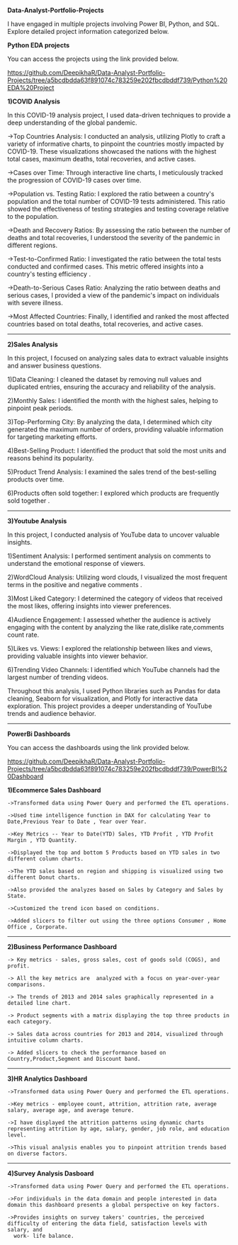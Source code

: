 **Data-Analyst-Portfolio-Projects**

I have engaged in multiple projects involving Power BI, Python, and SQL. Explore detailed project information categorized below.


**Python EDA projects**

You can access the projects using the link provided below.

https://github.com/DeepikhaR/Data-Analyst-Portfolio-Projects/tree/a5bcdbdda63f891074c783259e202fbcdbddf739/Python%20EDA%20Project



__1)COVID Analysis__


  In this COVID-19 analysis project, I used data-driven techniques to provide a deep understanding of the global pandemic. 


  

  ->Top Countries Analysis: I conducted an analysis, utilizing Plotly to craft a variety of informative charts, to pinpoint the countries mostly 
  impacted by COVID-19. These visualizations showcased the nations with the highest total cases, maximum deaths, total recoveries, and active 
  cases. 

  ->Cases over Time: Through interactive line charts, I meticulously tracked the progression of COVID-19 cases over time. 

  ->Population vs. Testing Ratio: I explored the ratio between a country's population and the total number of COVID-19 tests administered. This 
  ratio showed the effectiveness of testing strategies and testing coverage relative to the population.

  ->Death and Recovery Ratios: By assessing the ratio between the number of deaths and total recoveries, I understood the severity of the 
  pandemic in different regions. 

  ->Test-to-Confirmed Ratio: I investigated the ratio between the total tests conducted and confirmed cases. This metric offered insights into a 
  country's testing efficiency .

  ->Death-to-Serious Cases Ratio: Analyzing the ratio between deaths and serious cases, I provided a view of the pandemic's impact on individuals 
  with severe illness.

  ->Most Affected Countries: Finally, I identified and ranked the most affected countries based on total deaths, total recoveries, and active 
   cases. 



---------------------------------------------------------------------------------------------------------------------------------------------------------------------------


__2)Sales Analysis__



  In this project, I focused on analyzing sales data to extract valuable insights and answer business questions.

  1)Data Cleaning: I cleaned the dataset by removing null values and duplicated entries, ensuring the accuracy and reliability of the analysis.

  2)Monthly Sales: I identified the month with the highest sales, helping to pinpoint peak periods.

  3)Top-Performing City: By analyzing the data, I determined which city generated the maximum number of orders, providing valuable information 
  for targeting marketing efforts.

  4)Best-Selling Product: I identified the product that sold the most units and reasons behind its popularity.

  5)Product Trend Analysis: I examined the sales trend of the best-selling products over time.

  6)Products often sold together:  I explored which products are frequently sold together .


---------------------------------------------------------------------------------------------------------------------------------------------------------------------------



__3)Youtube Analysis__



  In this project, I conducted analysis of YouTube data to uncover valuable insights. 

  1)Sentiment Analysis: I performed sentiment analysis on comments to understand the emotional response of viewers.

  2)WordCloud Analysis: Utilizing word clouds, I visualized the most frequent terms in the positive and negative comments .

  3)Most Liked Category: I determined the category of videos that received the most likes, offering insights into viewer preferences.

  4)Audience Engagement: I assessed whether the audience is actively engaging with the content by analyzing the like rate,dislike rate,comments 
  count rate.

  5)Likes vs. Views: I explored the relationship between likes and views, providing valuable insights into viewer behavior.

  6)Trending Video Channels: I identified which YouTube channels had the largest number of trending videos.

  Throughout this analysis, I used Python libraries such as Pandas for data cleaning, Seaborn for visualization, and Plotly for interactive data 
  exploration. This project provides a deeper understanding of YouTube trends and audience behavior.



---------------------------------------------------------------------------------------------------------------------------------------------------------------------------

**PowerBi Dashboards**



You can access the dashboards using the link provided below.


https://github.com/DeepikhaR/Data-Analyst-Portfolio-Projects/tree/a5bcdbdda63f891074c783259e202fbcdbddf739/PowerBI%20Dashboard




__1)Ecommerce Sales Dashboard__

 


    ->Transformed data using Power Query and performed the ETL operations.

    ->Used time intelligence function in DAX for calculating Year to Date,Previous Year to Date , Year over Year.

    ->Key Metrics -- Year to Date(YTD) Sales, YTD Profit , YTD Profit Margin , YTD Quantity.

    ->Displayed the top and bottom 5 Products based on YTD sales in two different column charts.

    ->The YTD sales based on region and shipping is visualized using two different Donut charts.

    ->Also provided the analyzes based on Sales by Category and Sales by State. 

    ->Customized the trend icon based on conditions.

    ->Added slicers to filter out using the three options Consumer , Home Office , Corporate.



---------------------------------------------------------------------------------------------------------------------------------------------------------------------------



__2)Business Performance Dashboard__




    -> Key metrics - sales, gross sales, cost of goods sold (COGS), and profit.

    -> All the key metrics are  analyzed with a focus on year-over-year comparisons.

    -> The trends of 2013 and 2014 sales graphically represented in a detailed line chart. 

    -> Product segments with a matrix displaying the top three products in each category. 

    -> Sales data across countries for 2013 and 2014, visualized through intuitive column charts. 

    -> Added slicers to check the performance based on Country,Product,Segment and Discount band.
    


---------------------------------------------------------------------------------------------------------------------------------------------------------------------------


__3)HR Analytics Dashboard__




    ->Transformed data using Power Query and performed the ETL operations.

    ->Key metrics - employee count, attrition, attrition rate, average salary, average age, and average tenure. 

    ->I have displayed the attrition patterns using dynamic charts representing attrition by age, salary, gender, job role, and education level.

    ->This visual analysis enables you to pinpoint attrition trends based on diverse factors.
   


---------------------------------------------------------------------------------------------------------------------------------------------------------------------------


__4)Survey Analysis Dasboard__




    ->Transformed data using Power Query and performed the ETL operations.

    ->For individuals in the data domain and people interested in data domain this dashboard presents a global perspective on key factors.

    ->Provides insights on survey takers' countries, the perceived difficulty of entering the data field, satisfaction levels with salary, and 
      work- life balance. 


